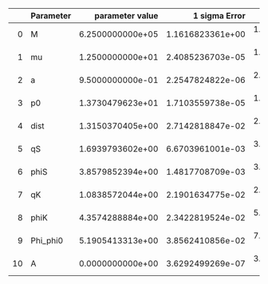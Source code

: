 |    | Parameter   |   parameter value |    1 sigma Error |   Relative Error |              SNR |
|---:|:------------|------------------:|-----------------:|-----------------:|-----------------:|
|  0 | M           |  6.2500000000e+05 | 1.1616823361e+00 | 1.8586917377e-06 | 1.2007535475e+02 |
|  1 | mu          |  1.2500000000e+01 | 2.4085236703e-05 | 1.9268189362e-06 | 1.2007535475e+02 |
|  2 | a           |  9.5000000000e-01 | 2.2547824822e-06 | 2.3734552444e-06 | 1.2007535475e+02 |
|  3 | p0          |  1.3730479623e+01 | 1.7103559738e-05 | 1.2456636773e-06 | 1.2007535475e+02 |
|  4 | dist        |  1.3150370405e+00 | 2.7142818847e-02 | 2.0640345489e-02 | 1.2007535475e+02 |
|  5 | qS          |  1.6939793602e+00 | 6.6703961001e-03 | 3.9377080127e-03 | 1.2007535475e+02 |
|  6 | phiS        |  3.8579852394e+00 | 1.4817708709e-03 | 3.8407893731e-04 | 1.2007535475e+02 |
|  7 | qK          |  1.0838572044e+00 | 2.1901634775e-02 | 2.0207122014e-02 | 1.2007535475e+02 |
|  8 | phiK        |  4.3574288884e+00 | 2.3422819524e-02 | 5.3753761962e-03 | 1.2007535475e+02 |
|  9 | Phi_phi0    |  5.1905413313e+00 | 3.8562410856e-02 | 7.4293620636e-03 | 1.2007535475e+02 |
| 10 | A           |  0.0000000000e+00 | 3.6292499269e-07 | 3.6292499269e-07 | 1.2007535475e+02 |